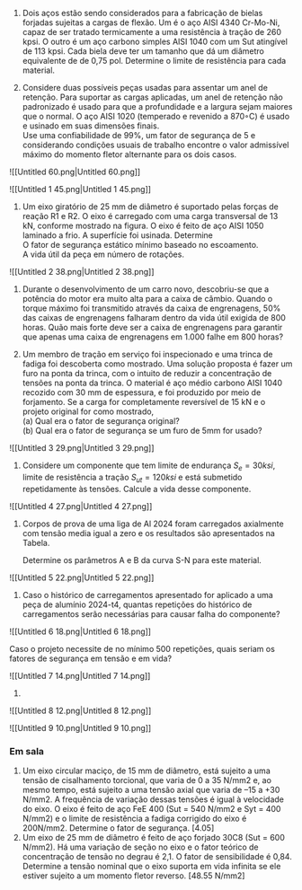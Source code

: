 1. Dois aços estão sendo considerados para a fabricação de bielas forjadas sujeitas a cargas de flexão. Um é o aço AISI 4340 Cr-Mo-Ni, capaz de ser tratado termicamente a uma resistência à tração de 260 kpsi. O outro é um aço carbono simples AISI 1040 com um Sut atingível de 113 kpsi. Cada biela deve ter um tamanho que dá um diâmetro equivalente de de 0,75 pol. Determine o limite de resistência para cada material.

  

1. Considere duas possíveis peças usadas para assentar um anel de retenção. Para suportar as cargas aplicadas, um anel de retenção não padronizado é usado para que a profundidade e a largura sejam maiores que o normal. O aço AISI 1020 (temperado e revenido a 870◦C) é usado e usinado em suas dimensões finais.  
    Use uma confiabilidade de 99%, um fator de segurança de 5 e considerando condições usuais de trabalho encontre o valor admissível máximo do momento fletor alternante para os dois casos.

![[Untitled 60.png|Untitled 60.png]]

![[Untitled 1 45.png|Untitled 1 45.png]]

  

1. Um eixo giratório de 25 mm de diâmetro é suportado pelas forças de reação R1 e R2. O eixo é carregado com uma carga transversal de 13 kN, conforme mostrado na figura. O eixo é feito de aço AISI 1050 laminado a frio. A superfície foi usinada. Determine  
    O fator de segurança estático mínimo baseado no escoamento.  
    A vida útil da peça em número de rotações.

![[Untitled 2 38.png|Untitled 2 38.png]]

1. Durante o desenvolvimento de um carro novo, descobriu-se que a potência do motor era muito alta para a caixa de câmbio. Quando o torque máximo foi transmitido através da caixa de engrenagens, 50% das caixas de engrenagens falharam dentro da vida útil exigida de 800 horas. Quão mais forte deve ser a caixa de engrenagens para garantir que apenas uma caixa de engrenagens em 1.000 falhe em 800 horas?

1. Um membro de tração em serviço foi inspecionado e uma trinca de fadiga foi descoberta como mostrado. Uma solução proposta é fazer um furo na ponta da trinca, com o intuito de reduzir a concentração de tensões na ponta da trinca. O material é aço médio carbono AISI 1040 recozido com 30 mm de espessura, e foi produzido por meio de forjamento. Se a carga for completamente reversível de 15 kN e o projeto original for como mostrado,  
    (a) Qual era o fator de segurança original?  
    (b) Qual era o fator de segurança se um furo de 5mm for usado?

![[Untitled 3 29.png|Untitled 3 29.png]]

  

1. Considere um componente que tem limite de endurança $S_e=30ksi$, limite de resistência a tração $S_{ut}=120ksi$ e está submetido repetidamente às tensões. Calcule a vida desse componente.

![[Untitled 4 27.png|Untitled 4 27.png]]

1. Corpos de prova de uma liga de Al 2024 foram carregados axialmente com tensão media igual a zero e os resultados são apresentados na Tabela.
    
      
    
    Determine os parâmetros A e B da curva S-N para este material.
    

![[Untitled 5 22.png|Untitled 5 22.png]]

1. Caso o histórico de carregamentos apresentado for aplicado a uma peça de alumínio 2024-t4, quantas repetições do histórico de carregamentos serão necessárias para causar falha do componente?

![[Untitled 6 18.png|Untitled 6 18.png]]

Caso o projeto necessite de no mínimo 500 repetições, quais seriam os fatores de segurança em tensão e em vida?

![[Untitled 7 14.png|Untitled 7 14.png]]

  

1.   
    

![[Untitled 8 12.png|Untitled 8 12.png]]

![[Untitled 9 10.png|Untitled 9 10.png]]

  

  

### Em sala

1. Um eixo circular maciço, de 15 mm de diâmetro, está sujeito a uma tensão de cisalhamento torcional, que varia de 0 a 35 N/mm2 e, ao mesmo tempo, está sujeito a uma tensão axial que varia de –15 a +30 N/mm2. A frequência de variação dessas tensões é igual à velocidade do eixo. O eixo é feito de aço FeE 400 (Sut = 540 N/mm2 e Syt = 400 N/mm2) e o limite de resistência a fadiga corrigido do eixo é 200N/mm2. Determine o fator de segurança. [4.05]
2. Um eixo de 25 mm de diâmetro é feito de aço forjado 30C8 (Sut = 600 N/mm2). Há uma variação de seção no eixo e o fator teórico de concentração de tensão no degrau é 2,1. O fator de sensibilidade é 0,84. Determine a tensão nominal que o eixo suporta em vida infinita se ele estiver sujeito a um momento fletor reverso. [48.55 N/mm2]